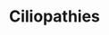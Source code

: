 ---
annotations:
- id: DOID:1056
  parent: genetic disease
  type: Disease Ontology
  value: oculocerebrorenal syndrome
- id: DOID:0050592
  type: Disease Ontology
  value: asphyxiating thoracic dystrophy
- id: PW:0000013
  parent: disease pathway
  type: Pathway Ontology
  value: disease pathway
- id: DOID:10003
  type: Disease Ontology
  value: sensorineural hearing loss
- id: DOID:0050777
  parent: central nervous system disease
  type: Disease Ontology
  value: Joubert syndrome
- id: DOID:0080322
  type: Disease Ontology
  value: polycystic kidney disease
- id: DOID:0050778
  parent: genetic disease
  type: Disease Ontology
  value: Meckel syndrome
- id: DOID:12712
  parent: genetic disease
  type: Disease Ontology
  value: nephronophthisis
- id: DOID:0050572
  parent: genetic disease
  type: Disease Ontology
  value: cone-rod dystrophy
- id: DOID:9562
  parent: genetic disease
  type: Disease Ontology
  value: primary ciliary dyskinesia
- id: DOID:5223
  type: Disease Ontology
  value: infertility
- id: DOID:4621
  type: Disease Ontology
  value: holoprosencephaly
- id: DOID:0050576
  parent: genetic disease
  type: Disease Ontology
  value: Senior-Loken syndrome
- id: DOID:12714
  parent: genetic disease
  type: Disease Ontology
  value: Ellis-Van Creveld syndrome
- id: DOID:0050902
  parent: central nervous system disease
  type: Disease Ontology
  value: medulloblastoma
- id: DOID:1682
  parent: cardiovascular system disease
  type: Disease Ontology
  value: congenital heart disease
- id: DOID:4890
  parent: central nervous system disease
  type: Disease Ontology
  value: juvenile myoclonic epilepsy
- id: DOID:14791
  type: Disease Ontology
  value: Leber congenital amaurosis
- id: DOID:0060558
  parent: genetic disease
  type: Disease Ontology
  value: lethal congenital contracture syndrome
- id: DOID:9248
  parent: genetic disease
  type: Disease Ontology
  value: Pallister-Hall syndrome
- id: DOID:12336
  type: Disease Ontology
  value: male infertility
- id: DOID:10584
  type: Disease Ontology
  value: retinitis pigmentosa
- id: DOID:0060234
  type: Disease Ontology
  value: Carpenter syndrome
- id: DOID:1935
  parent: genetic disease
  type: Disease Ontology
  value: Bardet-Biedl syndrome
- id: DOID:0050779
  parent: genetic disease
  type: Disease Ontology
  value: hydrolethalus syndrome
- id: DOID:14761
  parent: genetic disease
  type: Disease Ontology
  value: Greig cephalopolysyndactyly syndrome
- id: DOID:0050676
  parent: genetic disease
  type: Disease Ontology
  value: Birt-Hogg-Dube syndrome
- id: DOID:4501
  type: Disease Ontology
  value: orofaciodigital syndrome
- id: DOID:0060340
  parent: genetic disease
  type: Disease Ontology
  value: ciliopathy
authors:
- Rlee
- Khanspers
- AlexanderPico
- Eweitz
citedin:
- link: 10.3390/cancers16122260
  title: Transcript-Level Biomarkers of Early Lung Carcinogenesis in Bronchial Lesions
    (2024)
communities:
- RareDiseases
- SkeletalDysplasia
description: The major structures of motile and non-motile cilia (top), the early
  steps of ciliogenesis (middle), and the links between ciliary trafficking and ciliopathies
  (bottom) from Reiter 2017.
last-edited: 2024-02-25
ndex: 4da92a18-8b6d-11eb-9e72-0ac135e8bacf
organisms:
- Homo sapiens
redirect_from:
- /index.php/Pathway:WP4803
- /instance/WP4803
- /instance/WP4803_r128947
revision: r128947
schema-jsonld:
- '@context': https://schema.org/
  '@id': https://wikipathways.github.io/pathways/WP4803.html
  '@type': Dataset
  creator:
    '@type': Organization
    name: WikiPathways
  description: The major structures of motile and non-motile cilia (top), the early
    steps of ciliogenesis (middle), and the links between ciliary trafficking and
    ciliopathies (bottom) from Reiter 2017.
  keywords:
  - ADCY6
  - AHI1
  - AK7
  - ALMS1
  - ANKS3
  - ANKS6
  - ARL13B
  - ARL2BP
  - ARL3
  - ARL6
  - ARMC4
  - ATXN10
  - B9D1
  - B9D2
  - BBIP1
  - BBS1
  - BBS10
  - BBS12
  - BBS2
  - BBS4
  - BBS5
  - BBS7
  - BBS9
  - C21orf2
  - C21orf59
  - C2CD3
  - C2orf71
  - C5orf42
  - C8orf37
  - CC2D2A
  - CCDC103
  - CCDC114
  - CCDC151
  - CCDC28B
  - CCDC39
  - CCDC40
  - CCDC65
  - CCNO
  - CCNQ
  - CENPF
  - CEP104
  - CEP120
  - CEP164
  - CEP19
  - CEP290
  - CEP41
  - CEP78
  - CEP83
  - CFAP52
  - CFAP53
  - CLUAP1
  - CNGA1
  - CNGB1
  - CRX
  - CSPP1
  - DCDC2
  - DDX59
  - DNAAF1
  - DNAAF2
  - DNAAF3
  - DNAAF4
  - DNAAF5
  - DNAH11
  - DNAH6
  - DNAI1
  - DNAI2
  - DNAJB13
  - DNAL1
  - DRC1
  - DYNC2H1
  - DYNC2LI1
  - EFHC1
  - EVC
  - EVC2
  - FAM161A
  - FLCN
  - GALNT11
  - GAS8
  - GLI2
  - GLI3
  - GLIS2
  - GPR161
  - HYDIN
  - HYLS1
  - ICK
  - IFT122
  - IFT140
  - IFT172
  - IFT27
  - IFT43
  - IFT52
  - IFT57
  - IFT80
  - IFT81
  - INPP5E
  - INTU
  - INVS
  - IQCB1
  - KIAA0556
  - KIAA0586
  - KIAA0753
  - KIF7
  - KIZ
  - LCA5
  - LRRC6
  - LZTFL1
  - MAK
  - MCIDAS
  - MKKS
  - MKS1
  - NEK1
  - NEK2
  - NEK8
  - NEK9
  - NME7
  - NME9
  - NPHP1
  - NPHP3
  - NPHP4
  - OCRL
  - OFD1
  - PDE6D
  - PIBF1
  - PIH1D3
  - PIK3R4
  - PKD1
  - PKD1L1
  - PKD2
  - PKHD1
  - PLK4
  - POC1A
  - POC1B
  - POMGNT1
  - RAB23
  - RAB28
  - RP1
  - RP1L1
  - RP2
  - RPGRIP1
  - RPGRIP1L
  - RSPH1
  - RSPH3
  - RSPH4A
  - RSPH9
  - SCLT1
  - SDCCAG8
  - SMO
  - SPAG1
  - SPATA7
  - SUFU
  - TAPT1
  - TBC1D32
  - TCTEX1D2
  - TCTN1
  - TCTN2
  - TCTN3
  - TMEM107
  - TMEM138
  - TMEM17
  - TMEM216
  - TMEM231
  - TMEM237
  - TMEM67
  - TOPORS
  - TRAF3IP1
  - TRIM32
  - TTBK2
  - TTC21B
  - TTC25
  - TTC8
  - TTLL5
  - TUB
  - TULP1
  - UNC119
  - USP9X
  - WDPCP
  - WDR19
  - WDR34
  - WDR35
  - WDR60
  - XPNPEP3
  - ZIC2
  - ZMYND10
  - ZNF423
  license: CC0
  name: Ciliopathies
seo: CreativeWork
title: Ciliopathies
wpid: WP4803
---